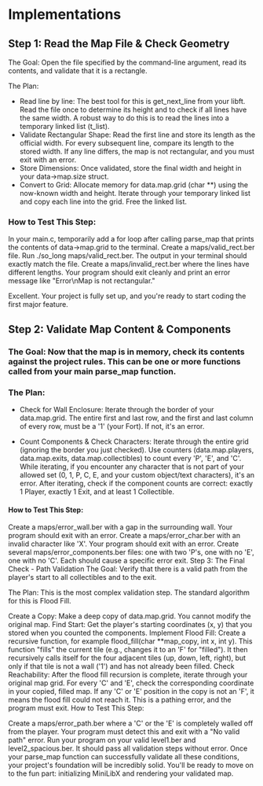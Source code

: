 # Implementations

## Step 1: Read the Map File & Check Geometry
The Goal: Open the file specified by the command-line argument, read its contents, and validate that it is a rectangle.

The Plan:

- Read line by line: The best tool for this is get_next_line from your libft. Read the file once to determine its height and to check if all lines have the same width. A robust way to do this is to read the lines into a temporary linked list (t_list).
- Validate Rectangular Shape:
Read the first line and store its length as the official width.
For every subsequent line, compare its length to the stored width. If any line differs, the map is not rectangular, and you must exit with an error.
- Store Dimensions: Once validated, store the final width and height in your data->map.size struct.
- Convert to Grid: Allocate memory for data.map.grid (char **) using the now-known width and height. Iterate through your temporary linked list and copy each line into the grid. Free the linked list.

### How to Test This Step:

In your main.c, temporarily add a for loop after calling parse_map that prints the contents of data->map.grid to the terminal.
Create a maps/valid_rect.ber file. Run ./so_long maps/valid_rect.ber. The output in your terminal should exactly match the file.
Create a maps/invalid_rect.ber where the lines have different lengths. Your program should exit cleanly and print an error message like "Error\nMap is not rectangular."

Excellent. Your project is fully set up, and you're ready to start coding the first major feature.


## Step 2: Validate Map Content & Components

### The Goal: Now that the map is in memory, check its contents against the project rules. This can be one or more functions called from your main parse_map function.

### The Plan:

- Check for Wall Enclosure: Iterate through the border of your data.map.grid. The entire first and last row, and the first and last column of every row, must be a '1' (your Fort). If not, it's an error.

- Count Components & Check Characters:
Iterate through the entire grid (ignoring the border you just checked).
Use counters (data.map.players, data.map.exits, data.map.collectibles) to count every 'P', 'E', and 'C'.
While iterating, if you encounter any character that is not part of your allowed set (0, 1, P, C, E, and your custom object/text characters), it's an error.
After iterating, check if the component counts are correct: exactly 1 Player, exactly 1 Exit, and at least 1 Collectible.

#### How to Test This Step:

Create a maps/error_wall.ber with a gap in the surrounding wall. Your program should exit with an error.
Create a maps/error_char.ber with an invalid character like 'X'. Your program should exit with an error.
Create several maps/error_components.ber files: one with two 'P's, one with no 'E', one with no 'C'. Each should cause a specific error exit.
Step 3: The Final Check - Path Validation
The Goal: Verify that there is a valid path from the player's start to all collectibles and to the exit.

The Plan:
This is the most complex validation step. The standard algorithm for this is Flood Fill.

Create a Copy: Make a deep copy of data.map.grid. You cannot modify the original map.
Find Start: Get the player's starting coordinates (x, y) that you stored when you counted the components.
Implement Flood Fill: Create a recursive function, for example flood_fill(char **map_copy, int x, int y).
This function "fills" the current tile (e.g., changes it to an 'F' for "filled").
It then recursively calls itself for the four adjacent tiles (up, down, left, right), but only if that tile is not a wall ('1') and has not already been filled.
Check Reachability: After the flood fill recursion is complete, iterate through your original map grid. For every 'C' and 'E', check the corresponding coordinate in your copied, filled map.
If any 'C' or 'E' position in the copy is not an 'F', it means the flood fill could not reach it. This is a pathing error, and the program must exit.
How to Test This Step:

Create a maps/error_path.ber where a 'C' or the 'E' is completely walled off from the player. Your program must detect this and exit with a "No valid path" error.
Run your program on your valid level1.ber and level2_spacious.ber. It should pass all validation steps without error.
Once your parse_map function can successfully validate all these conditions, your project's foundation will be incredibly solid. You'll be ready to move on to the fun part: initializing MiniLibX and rendering your validated map.
